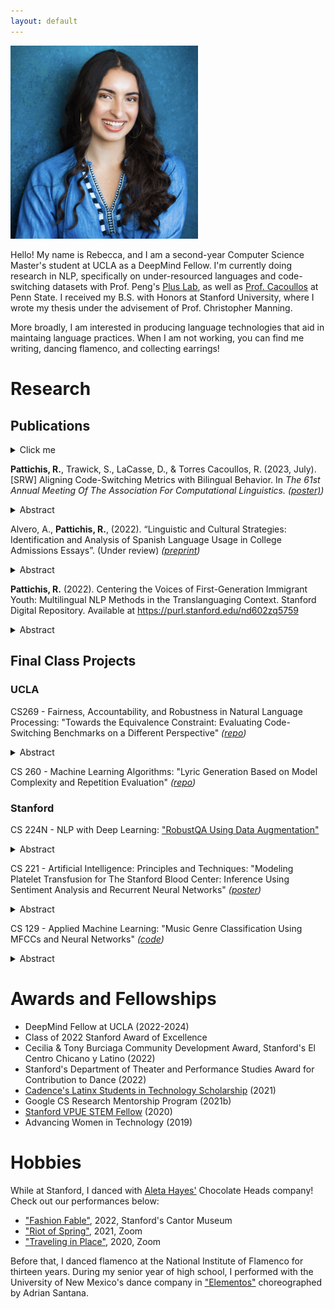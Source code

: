 ```yaml
---
layout: default
---
```


<img src="./imgs/HEADSHOT.jpg" alt="Headshot" style="width:300px">

Hello! My name is Rebecca, and I am a second-year Computer Science Master's student at UCLA as a DeepMind Fellow. I'm currently doing research in NLP, specifically on under-resourced languages and code-switching datasets with Prof. Peng's [Plus Lab](https://vnpeng.net/), as well as [Prof. Cacoullos](https://nmcode-switching.la.psu.edu/work-with-us/) at Penn State. I received my B.S. with Honors at Stanford University, where I wrote my thesis under the advisement of Prof. Christopher Manning.

More broadly, I am interested in producing language technologies that aid in maintaing language practices. When I am not working, you can find me writing, dancing flamenco, and collecting earrings!

# Research

## Publications

<details>
  <summary>Click me</summary>

  ### Heading
  1. Foo
  2. Bar
     * Baz
     * Qux

  ### Some Javascript
  ```js
  function logSomething(something) {
    console.log('Something', something);
  }
  ```
</details>

**Pattichis, R.**, Trawick, S., LaCasse, D., & Torres Cacoullos, R. (2023, July). [SRW] Aligning Code-Switching Metrics with Bilingual Behavior. In _The 61st Annual Meeting Of The Association For Computational Linguistics._ _([poster)](https://virtual2023.aclweb.org/paper_S25.html#poster))_
<details>
  <summary>Abstract</summary>

  Models and metrics of linguistic code-switching (CS) have almost exclusively worked with word-level units. However, any two words are not equally likely CS points in bilingual speech. In addition, other-language single-word items and alternating-language multi-word items have distinct properties. Adapting these familiar metrics to the Intonation Unit (IU), we capture a shared tendency for CS to occur across rather than within prosodic boundaries. This constraint is distorted when single- and multi-word other-language items are merged. Individual differences according to language distribution and CS rates are independent, visualized in the number and breadth of language bands in transcripts of bilingual speech. These results are important to consider in future development of code-switched datasets for NLP tasks, as the IU token and exclusion/inclusion of single-word items highly impacts the CS represented in the input text.
</details>

Alvero, A., **Pattichis, R.**, (2022). “Linguistic and Cultural Strategies: Identification and Analysis of Spanish Language Usage in College Admissions Essays”.
(Under review) _([preprint](https://osf.io/preprints/socarxiv/wmsre/))_
<details>
  <summary>Abstract</summary>

   In US K-12 education, the Spanish language is subject to practices and policies that limit its expression, especially among Latinx students. However, Spanish is seen as a positive form of diversity in higher education. In light of these contradictions, we examine the degree to which Spanish is strategically deployed in selective college admissions by high school students in their admissions essays. We use two years of undergraduate application essays (n = 276,768) and metadata submitted to the University of California by every self-identified Latinx applicant and a racially representative random sample of non-Latinx applicants. To identify Spanish language usage in the text, we develop a computational mixed methods approach by combining machine translation and human reading. Spanish was used by 33\% of Latinx and 15\% of non-Latinx students with stylistic variation by class and ethnicity. We also find that lower income Mexican and Central American applicants were the most likely to use substantive forms of Spanish in their admissions essays as well as provide translations into English. We posit this as an example of students identifying cultural mismatch between themselves and university admissions offices due to the perceived need of translating the Spanish words and phrases.
</details>

**Pattichis, R.** (2022). Centering the Voices of First-Generation Immigrant Youth: Multilingual NLP Methods in the Translanguaging Context. Stanford Digital Repository. Available at <https://purl.stanford.edu/nd602zq5759>
<details>
  <summary>Abstract</summary>

   Translanguaging, or the act of using multiple languages within a speech utterance (e.g., sentence and/or word), is a global phenomenon for multilingual communities. In the context of the United States, translanguaging is a frequent occurrence among Latin American immigrant communities. While there are several large multilingual models such as XLM-RoBERTa and multilingual BERT, these models have been trained on and evaluated with parallel monolingual data. Upholding parallel monolingualism as the standard definition of multilingualism erases the language practices of many communities of color, including Latin American immigrants in the United States. The consequences are even worse for racialized children in the schooling system who may be labeled as English Language Learners (ELL) for the very notion that their fluency in multiple languages must be separate and apart. This ELL label has immediate consequences regarding future classes they have access to, as well as their own sentiment around and through their language practices. Moreover, there is currently no labeled NLP dataset that includes translanguaging between Spanish and English for the task of sentiment analysis. In collaboration with the Stanford Graduate School of Education, this research aims to center the voices of first-generation Indigenous Latin American immigrant students in NLP research through the task of sentiment analysis. Specifically, this thesis constructs the Interview Transcripts Dataset, an innovate trilingual dataset composed of transcribed interview data that contain instances of translanguaging, as well as a framework for developing these datasets. The findings of this project provide a promising starting point, and emphasize the need to leverage current pre-trained models on similar domains as well as develop a more robust large-scale dataset that centers translanguaging. Ultimately, translanguaging remains an open problem in NLP research tasks.
</details>

## Final Class Projects

### UCLA
CS269 - Fairness, Accountability, and Robustness in Natural Language Processing: "Towards the Equivalence Constraint: Evaluating Code-Switching Benchmarks on a Different Perspective" _([repo](https://github.com/rpattichis/cs-269))_

<details>
  <summary>Abstract</summary>

   Code-switching (CS) is increasingly relevant in the field of NLP with the development of multilingual language models. We evaluate current CS datasets on their multilinguality and switching complexity using previously established metrics, and curate a dataset that aligns with the Equivalence Constraint Theory of CS. Currently, this theory is left out of NLP datasets, although data is crucial in studying it further. We perform manual editing and human validation by native English-Spanish speakers. Ultimately, we find that data are either entirely monolingual, or present a skewed perspective of CS patterns (i.e., single-word switches). These findings hold implications for the future collection of CS datasets for NLP.
</details>

CS 260 - Machine Learning Algorithms: "Lyric Generation Based on Model Complexity and Repetition Evaluation" _([repo](https://github.com/rpattichis/lyric-generation))_

### Stanford
CS 224N - NLP with Deep Learning: ["RobustQA Using Data Augmentation"](https://www.semanticscholar.org/paper/RobustQA-Using-Data-Augmentation-Rebecca-Pattichis/8e4d7d60307047b45197c7c434576a0af09516bf)
<details>
  <summary>Abstract</summary>

   This project aims to explore possible improvements and extensions to the RobustQA Default baseline provided by the CS224N Winter quarter staff. Our goal is to create a domain-agnostic question answering system given DistilBERT as a pre-trained transformer model. The main method attempted in this paper is that of Task Adaptive Fine Tuning (TAPT) [1], which entails a pre-training step utilizing the Masked Language Modeling task. This method was combined with experimentation on hyperparameters (batch size, number of epochs, and learning rate) to produce the highestachieving model. Specifically, a pre-trained MLM model with a batch size of 32 yielded an EM of 42.75 and F1 of 61.14, which are each around 2 points higher than the baseline metrics. 
</details>

CS 221 - Artificial Intelligence: Principles and Techniques: "Modeling Platelet Transfusion for The Stanford Blood Center: Inference Using Sentiment Analysis and Recurrent Neural Networks" _([poster](https://stanford-cs221.github.io/autumn2019-extra/posters/129.pdf))_
<details>
  <summary>Abstract</summary>

   Platelets are a blood product that expire within 3 days of arriving to the hospital. The Stanford Hospital system wastes
about 10% of platelets annually. Researchers previously used aggregated data in order to predict usage, create a three-day ordering strategy, and thus reduce wastage. However, this ordering strategy was not implemented due to lack of human trust in models. New research attempts to address this issue by using patientlevel prediction. This project aims to aid this research by predicting which surgeries will need a platelet transfusion. The two methods used for prediction are stochastic gradient descent on bag-of-words features and Recurrent Neural Networks.
</details>

CS 129 - Applied Machine Learning: "Music Genre Classification Using MFCCs and Neural Networks" _([code](https://github.com/rpattichis/CS129_project))_
<details>
  <summary>Abstract</summary>

   We approach the music genre classification problem using the GTZAN data-set, which contains 100 30-second song clips for 10 different genres. Our first component of the project revolved around computing the Mel Frequency Cepstral Coefficients (MFCCs) and feeding the result into a variety of classification algorithms: KNN, SVM, and a neural network with fully connected layers (FCNN). We also considered a FCNN classifier based on initial code provided online [5]. We then adopted the FCNN as a baseline model and considered several variations that included: i) reducing the difference between the training and validation errors without sacrificing accuracy, ii) reducing the number of layers to reduce the total number of parameters, and iii) considering a different activation and dropout. Compared to the 47% accuracy achieved by the SVM, we derived reduced FCNN parameter models that gave validation and test accuracy of 61-62%.
</details>

# Awards and Fellowships

* DeepMind Fellow at UCLA (2022-2024)
* Class of 2022 Stanford Award of Excellence
* Cecilia & Tony Burciaga Community Development Award, Stanford's El Centro Chicano y Latino (2022)
* Stanford's Department of Theater and Performance Studies Award for Contribution to Dance (2022)
* [Cadence's Latinx Students in Technology Scholarship](https://newsdirect.com/news/meet-the-2021-winners-of-cadences-latinx-students-in-technology-scholarship-154120563) (2021)
* Google CS Research Mentorship Program (2021b)
* [Stanford VPUE STEM Fellow](https://undergradresearch.stanford.edu/student-spotlight/stem-fellows) (2020)
* Advancing Women in Technology (2019)

# Hobbies

While at Stanford, I danced with [Aleta Hayes'](https://www.aletahayes.com/about) Chocolate Heads company! Check out our performances below:

* ["Fashion Fable"](https://vimeo.com/742072113), 2022, Stanford's Cantor Museum
* ["Riot of Spring"](https://vimeo.com/579947905), 2021, Zoom
* ["Traveling in Place"](https://vimeo.com/580049177), 2020, Zoom

Before that, I danced flamenco at the National Institute of Flamenco for thirteen years. During my senior year of high school, I performed with the University of New Mexico's dance company in ["Elementos"](https://www.youtube.com/watch?v=YAg5wkbgqok) choreographed by Adrian Santana.
